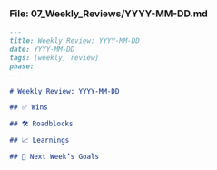 
### File: 07_Weekly_Reviews/YYYY-MM-DD.md
```markdown
---
title: Weekly Review: YYYY-MM-DD
date: YYYY-MM-DD
tags: [weekly, review]
phase: 
---

# Weekly Review: YYYY-MM-DD

## ✅ Wins

## 🛠 Roadblocks

## 📈 Learnings

## 📅 Next Week’s Goals
